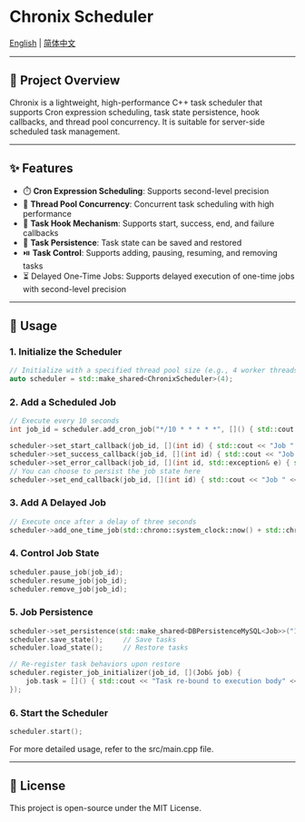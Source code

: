 # Chronix Scheduler 

[English](./README.md) | [简体中文](./README.zh.md)

---

## 🔧 Project Overview

Chronix is a lightweight, high-performance C++ task scheduler that supports Cron expression scheduling, task state persistence, hook callbacks, and thread pool concurrency. It is suitable for server-side scheduled task management.

---

## ✨ Features

- ⏱️ **Cron Expression Scheduling**: Supports second-level precision
- 🧵 **Thread Pool Concurrency**: Concurrent task scheduling with high performance
- 🧩 **Task Hook Mechanism**: Supports start, success, end, and failure callbacks
- 🔄 **Task Persistence**: Task state can be saved and restored
- ⏯️ **Task Control**: Supports adding, pausing, resuming, and removing tasks
- ⏳ Delayed One-Time Jobs: Supports delayed execution of one-time jobs with second-level precision
---

## 🚀 Usage

### 1. Initialize the Scheduler

```cpp
// Initialize with a specified thread pool size (e.g., 4 worker threads)
auto scheduler = std::make_shared<ChronixScheduler>(4);
```

### 2. Add a Scheduled Job

```cpp
// Execute every 10 seconds
int job_id = scheduler.add_cron_job("*/10 * * * * *", []() { std::cout << "Job executing" << std::endl; });

scheduler->set_start_callback(job_id, [](int id) { std::cout << "Job " << id << " started" << std::endl; });
scheduler->set_success_callback(job_id, [](int id) { std::cout << "Job " << id << " completed successfully" << std::endl; });
scheduler->set_error_callback(job_id, [](int id, std::exception& e) { std::cerr << "Job " << id << " failed: " << e.what() << std::endl; });
// You can choose to persist the job state here
scheduler->set_end_callback(job_id, [](int id) { std::cout << "Job " << id << " finished" << std::endl; });
```

### 3. Add A Delayed Job

```cpp
// Execute once after a delay of three seconds
scheduler->add_one_time_job(std::chrono::system_clock::now() + std::chrono::seconds(3), []() { printer("[任务2]延时3秒执行"); });
```

### 4. Control Job State

```cpp
scheduler.pause_job(job_id);
scheduler.resume_job(job_id);
scheduler.remove_job(job_id);
```

### 5. Job Persistence

```cpp
scheduler->set_persistence(std::make_shared<DBPersistenceMySQL<Job>>("127.0.0.1", 33036, "root", "******", "chronix"));
scheduler.save_state();     // Save tasks
scheduler.load_state();     // Restore tasks

// Re-register task behaviors upon restore
scheduler.register_job_initializer(job_id, [](Job& job) {
    job.task = []() { std::cout << "Task re-bound to execution body" << std::endl; };
});
```

### 6. Start the Scheduler

```cpp
scheduler.start();
```
For more detailed usage, refer to the src/main.cpp file.

--- 

## 📄 License

This project is open-source under the MIT License.
